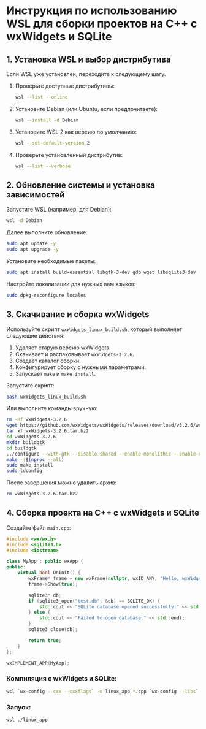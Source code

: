 # Инструкция по использованию WSL для сборки проектов на C++ с wxWidgets и SQLite

## 1. Установка WSL и выбор дистрибутива
Если WSL уже установлен, переходите к следующему шагу.

1. Проверьте доступные дистрибутивы:
   ```sh
   wsl --list --online
   ```
2. Установите Debian (или Ubuntu, если предпочитаете):
   ```sh
   wsl --install -d Debian
   ```
3. Установите WSL 2 как версию по умолчанию:
   ```sh
   wsl --set-default-version 2
   ```
4. Проверьте установленный дистрибутив:
   ```sh
   wsl --list --verbose
   ```

## 2. Обновление системы и установка зависимостей
Запустите WSL (например, для Debian):
```sh
wsl -d Debian
```
Далее выполните обновление:
```sh
sudo apt update -y
sudo apt upgrade -y
```
Установите необходимые пакеты:
```sh
sudo apt install build-essential libgtk-3-dev gdb wget libsqlite3-dev -y
```
Настройте локализации для нужных вам языков:
```sh
sudo dpkg-reconfigure locales
```

## 3. Скачивание и сборка wxWidgets
Используйте скрипт `wxWidgets_linux_build.sh`, который выполняет следующие действия:
1. Удаляет старую версию wxWidgets.
2. Скачивает и распаковывает `wxWidgets-3.2.6`.
3. Создаёт каталог сборки.
4. Конфигурирует сборку с нужными параметрами.
5. Запускает `make` и `make install`.

Запустите скрипт:
```sh
bash wxWidgets_linux_build.sh
```
Или выполните команды вручную:
```sh
rm -Rf wxWidgets-3.2.6
wget https://github.com/wxWidgets/wxWidgets/releases/download/v3.2.6/wxWidgets-3.2.6.tar.bz2
tar xf wxWidgets-3.2.6.tar.bz2
cd wxWidgets-3.2.6
mkdir buildgtk
cd buildgtk
../configure --with-gtk --disable-shared --enable-monolithic --enable-unicode
make -j$(nproc --all)
sudo make install
sudo ldconfig
```
После завершения можно удалить архив:
```sh
rm wxWidgets-3.2.6.tar.bz2
```

## 4. Сборка проекта на C++ с wxWidgets и SQLite
Создайте файл `main.cpp`:
```cpp
#include <wx/wx.h>
#include <sqlite3.h>
#include <iostream>

class MyApp : public wxApp {
public:
    virtual bool OnInit() {
        wxFrame* frame = new wxFrame(nullptr, wxID_ANY, "Hello, wxWidgets & SQLite!");
        frame->Show(true);

        sqlite3* db;
        if (sqlite3_open("test.db", &db) == SQLITE_OK) {
            std::cout << "SQLite database opened successfully!" << std::endl;
        } else {
            std::cout << "Failed to open database." << std::endl;
        }
        sqlite3_close(db);

        return true;
    }
};

wxIMPLEMENT_APP(MyApp);
```

### Компиляция с wxWidgets и SQLite:
```sh
wsl `wx-config --cxx --cxxflags` -o linux_app *.cpp `wx-config --libs` -lsqlite3
```

### Запуск:
```sh
wsl ./linux_app
```
